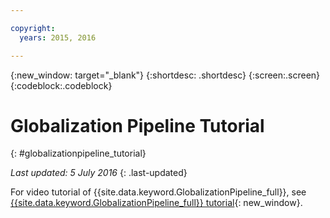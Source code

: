 ```yaml
---

copyright:
  years: 2015, 2016

---
```


{:new_window: target="_blank"}
{:shortdesc: .shortdesc}
{:screen:.screen}
{:codeblock:.codeblock}

# Globalization Pipeline Tutorial
{: #globalizationpipeline_tutorial}

*Last updated: 5 July 2016*
{: .last-updated}

For video tutorial of {{site.data.keyword.GlobalizationPipeline_full}}, see [{{site.data.keyword.GlobalizationPipeline_full}} tutorial](https://www.youtube.com/watch?v=r_w7IvPNtH0){: new_window}.

